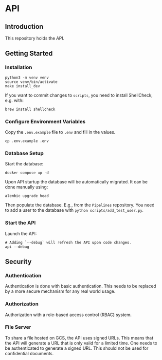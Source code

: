 # API

## Introduction

This repository holds the API.

## Getting Started

### Installation

```shell
python3 -m venv venv
source venv/bin/activate
make install_dev
```

If you want to commit changes to `scripts`,
you need to install ShellCheck, e.g. with:

```shell
brew install shellcheck
```

### Configure Environment Variables

Copy the `.env.example` file to `.env` and fill in the values.

```shell
cp .env.example .env
```

### Database Setup

Start the database:

```shell
docker compose up -d
```

Upon API startup the database will be automatically migrated.
It can be done manually using:

```shell
alembic upgrade head
```

Then populate the database. E.g., from the `Pipelines` repository.
You need to add a user to the database with `python scripts/add_test_user.py`.

### Start the API

Launch the API:

```shell
# Adding `--debug` will refresh the API upon code changes.
api --debug
```

## Security

### Authentication

Authentication is done with basic authentication.
This needs to be replaced by a more secure mechanism for any real world usage.

### Authorization

Authorization with a role-based access control (RBAC) system.

### File Server

To share a file hosted on GCS, the API uses signed URLs.
This means that the API will generate a URL that is only valid for a limited time.
One needs to be authenticated to generate a signed URL.
This should not be used for confidential documents.
